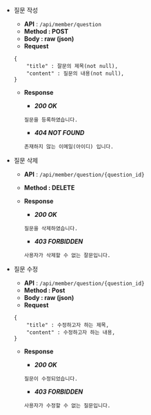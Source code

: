 - 질문 작성
    - **API** : `/api/member/question`
    - **Method : POST**
    - **Body :  raw (json)**
    - **Request**
    
    ```jsonc
    {
        "title" : 잘문의 제목(not null),
        "content" : 질문의 내용(not null),
    }
    ```
    
    - **Response**
      
        - ***200 OK***
          
        ```jsonc
        질문을 등록하였습니다.
        ```
        
        - ***404 NOT FOUND***
        
        ```jsonc
        존재하지 않는 이메일(아이디) 입니다.
        ```

- 질문 삭제
    - **API** : `/api/member/question/{question_id}`
    - **Method : DELETE**
    - **Response**
      
        - ***200 OK***
          
        ```jsonc
        질문을 삭제하였습니다.
        ```
        
        - ***403 FORBIDDEN***
        
        ```jsonc
        사용자가 삭제할 수 없는 잘문입니다.
        ```
- 질문 수정
    - **API** : `/api/member/question/{question_id}`
    - **Method : Post**
    - **Body :  raw (json)**
    - **Request**
    
    ```jsonc
    {
        "title" : 수정하고자 하는 제목,
        "content" : 수정하고자 하는 내용,
    }
    ```
    
    - **Response**
      
        - ***200 OK***
          
        ```jsonc
        질문이 수정되었습니다.
        ```
        
        - ***403 FORBIDDEN***
        
        ```jsonc
        사용자가 수정할 수 없는 질문입니다.
        ```

        
